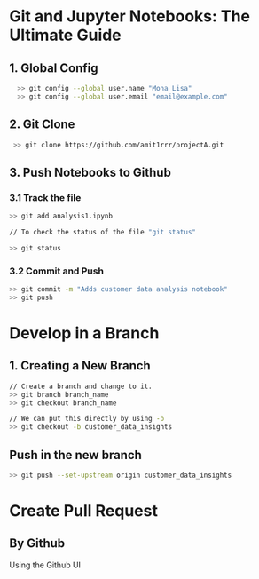 # Git and Jupyter Notebooks: The Ultimate Guide


## 1. Global Config

```bash
  >> git config --global user.name "Mona Lisa"
  >> git config --global user.email "email@example.com"
```

## 2. Git Clone

```bash
 >> git clone https://github.com/amit1rrr/projectA.git
```
## 3. Push Notebooks to Github

### 3.1 Track the file

```bash
>> git add analysis1.ipynb

// To check the status of the file "git status"

>> git status
```

### 3.2 Commit and Push

```bash
>> git commit -m "Adds customer data analysis notebook"
>> git push

```


# Develop in a Branch

## 1. Creating a New Branch
```bash
// Create a branch and change to it.
>> git branch branch_name
>> git checkout branch_name

// We can put this directly by using -b
>> git checkout -b customer_data_insights
```

## Push in the new branch

```bash
>> git push --set-upstream origin customer_data_insights
```

# Create Pull Request

## By Github
Using the Github UI